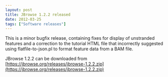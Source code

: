 ```yaml
---
layout: post
title: JBrowse 1.2.2 released
date: 2012-03-25
tags: ["Software releases"]
---
```


This is a minor bugfix release, containing fixes for display of unstranded features and a correction to the tutorial HTML file that incorrectly suggested using flatfile-to-json.pl to format feature data from a BAM file.

JBrowse 1.2.2 can be downloaded from [https://jbrowse.org/releases/jbrowse-1.2.2.zip](https://jbrowse.org/releases/jbrowse-1.2.2.zip)